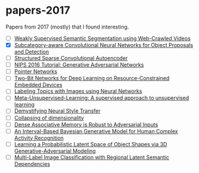 # papers-2017
Papers from 2017 (mostly) that I found interesting.

- [ ] [Weakly Supervised Semantic Segmentation using Web-Crawled Videos](https://arxiv.org/abs/1701.00352)
- [x] [Subcategory-aware Convolutional Neural Networks for Object Proposals and Detection](https://arxiv.org/abs/1604.04693)
- [ ] [Structured Sparse Convolutional Autoencoder](https://arxiv.org/abs/1604.04812)
- [ ] [NIPS 2016 Tutorial: Generative Adversarial Networks](https://arxiv.org/abs/1701.00160)
- [ ] [Pointer Networks](https://arxiv.org/abs/1506.03134)
- [ ] [Two-Bit Networks for Deep Learning on Resource-Constrained Embedded Devices](https://arxiv.org/abs/1701.00485)
- [ ] [Labeling Topics with Images using Neural Networks](https://arxiv.org/abs/1608.00470)
- [ ] [Meta-Unsupervised-Learning: A supervised approach to unsupervised learning](https://arxiv.org/abs/1612.09030)
- [ ] [Demystifying Neural Style Transfer](https://arxiv.org/abs/1701.01036)
- [ ] [Collapsing of dimensionality](https://arxiv.org/abs/1701.00831)
- [ ] [Dense Associative Memory is Robust to Adversarial Inputs](https://arxiv.org/abs/1701.00939)
- [ ] [An Interval-Based Bayesian Generative Model for Human Complex Activity Recognition](https://arxiv.org/abs/1701.00903)
- [ ] [Learning a Probabilistic Latent Space of Object Shapes via 3D Generative-Adversarial Modeling](https://arxiv.org/abs/1610.07584)
- [ ] [Multi-Label Image Classification with Regional Latent Semantic Dependencies](https://arxiv.org/abs/1612.01082)

